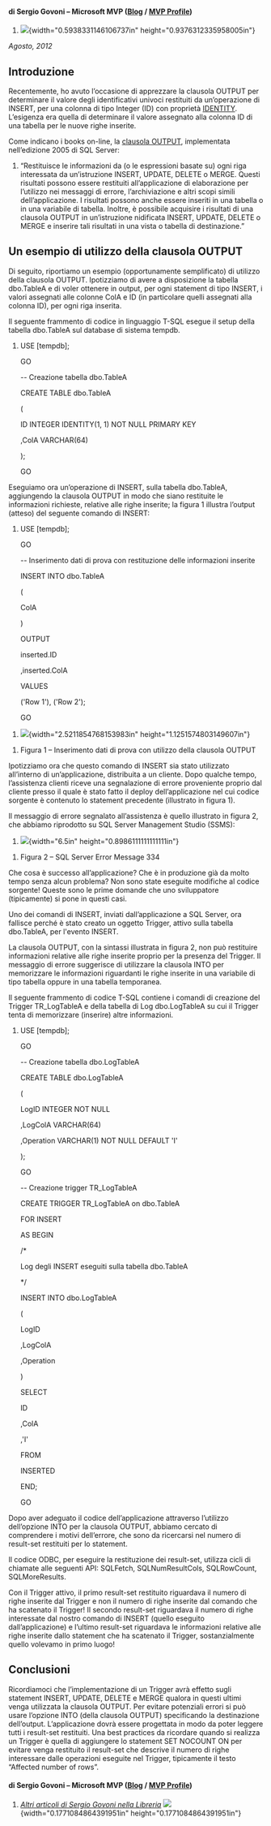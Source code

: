 #### di Sergio Govoni – Microsoft MVP ([Blog](http://community.ugiss.org/blogs/sgovoni) / [MVP Profile](http://mvp.microsoft.com/profiles/Sergio.Govoni))

1.  ![](./img//media/image1.png){width="0.5938331146106737in"
    height="0.9376312335958005in"}

*Agosto, 2012*

Introduzione
------------

Recentemente, ho avuto l’occasione di apprezzare la clausola OUTPUT per
determinare il valore degli identificativi univoci restituiti da
un’operazione di INSERT, per una colonna di tipo Integer (ID) con
proprietà
[IDENTITY](http://msdn.microsoft.com/en-us/library/aa933196(v=sql.80).aspx).
L’esigenza era quella di determinare il valore assegnato alla colonna ID
di una tabella per le nuove righe inserite.

Come indicano i books on-line, la [clausola
OUTPUT](http://msdn.microsoft.com/en-us/library/ms177564.aspx),
implementata nell’edizione 2005 di SQL Server:

1.  “Restituisce le informazioni da (o le espressioni basate su) ogni
    riga interessata da un’istruzione INSERT, UPDATE, DELETE o MERGE.
    Questi risultati possono essere restituiti all’applicazione di
    elaborazione per l’utilizzo nei messaggi di errore, l’archiviazione
    e altri scopi simili dell’applicazione. I risultati possono anche
    essere inseriti in una tabella o in una variabile di tabella.
    Inoltre, è possibile acquisire i risultati di una clausola OUTPUT in
    un’istruzione nidificata INSERT, UPDATE, DELETE o MERGE e inserire
    tali risultati in una vista o tabella di destinazione.”

Un esempio di utilizzo della clausola OUTPUT
--------------------------------------------

Di seguito, riportiamo un esempio (opportunamente semplificato) di
utilizzo della clausola OUTPUT. Ipotizziamo di avere a disposizione la
tabella dbo.TableA e di voler ottenere in output, per ogni statement di
tipo INSERT, i valori assegnati alle colonne ColA e ID (in particolare
quelli assegnati alla colonna ID), per ogni riga inserita.

Il seguente frammento di codice in linguaggio T-SQL esegue il setup
della tabella dbo.TableA sul database di sistema tempdb.

1.  USE \[tempdb\];

    GO

    -- Creazione tabella dbo.TableA

    CREATE TABLE dbo.TableA

    (

    ID INTEGER IDENTITY(1, 1) NOT NULL PRIMARY KEY

    ,ColA VARCHAR(64)

    );

    GO

Eseguiamo ora un’operazione di INSERT, sulla tabella dbo.TableA,
aggiungendo la clausola OUTPUT in modo che siano restituite le
informazioni richieste, relative alle righe inserite; la figura 1
illustra l’output (atteso) del seguente comando di INSERT:

1.  USE \[tempdb\];

    GO

    -- Inserimento dati di prova con restituzione delle informazioni
    inserite

    INSERT INTO dbo.TableA

    (

    ColA

    )

    OUTPUT

    inserted.ID

    ,inserted.ColA

    VALUES

    ('Row 1'), ('Row 2');

    GO

<!-- -->

1.  ![](./img//media/image2.png){width="2.5211854768153983in"
    height="1.1251574803149607in"}

<!-- -->

1.  Figura 1 – Inserimento dati di prova con utilizzo della clausola
    OUTPUT

Ipotizziamo ora che questo comando di INSERT sia stato utilizzato
all’interno di un’applicazione, distribuita a un cliente. Dopo qualche
tempo, l’assistenza clienti riceve una segnalazione di errore
proveniente proprio dal cliente presso il quale è stato fatto il deploy
dell’applicazione nel cui codice sorgente è contenuto lo statement
precedente (illustrato in figura 1).

Il messaggio di errore segnalato all’assistenza è quello illustrato in
figura 2, che abbiamo riprodotto su SQL Server Management Studio (SSMS):

1.  ![](./img//media/image3.png){width="6.5in"
    height="0.8986111111111111in"}

<!-- -->

1.  Figura 2 – SQL Server Error Message 334

Che cosa è successo all’applicazione? Che è in produzione già da molto
tempo senza alcun problema? Non sono state eseguite modifiche al codice
sorgente! Queste sono le prime domande che uno sviluppatore
(tipicamente) si pone in questi casi.

Uno dei comandi di INSERT, inviati dall’applicazione a SQL Server, ora
fallisce perché è stato creato un oggetto Trigger, attivo sulla tabella
dbo.TableA, per l'evento INSERT.

La clausola OUTPUT, con la sintassi illustrata in figura 2, non può
restituire informazioni relative alle righe inserite proprio per la
presenza del Trigger. Il messaggio di errore suggerisce di utilizzare la
clausola INTO per memorizzare le informazioni riguardanti le righe
inserite in una variabile di tipo tabella oppure in una tabella
temporanea.

Il seguente frammento di codice T-SQL contiene i comandi di creazione
del Trigger TR\_LogTableA e della tabella di Log dbo.LogTableA su cui il
Trigger tenta di memorizzare (inserire) altre informazioni.

1.  USE \[tempdb\];

    GO

    -- Creazione tabella dbo.LogTableA

    CREATE TABLE dbo.LogTableA

    (

    LogID INTEGER NOT NULL

    ,LogColA VARCHAR(64)

    ,Operation VARCHAR(1) NOT NULL DEFAULT 'I'

    );

    GO

    -- Creazione trigger TR\_LogTableA

    CREATE TRIGGER TR\_LogTableA on dbo.TableA

    FOR INSERT

    AS BEGIN

    /\*

    Log degli INSERT eseguiti sulla tabella dbo.TableA

    \*/

    INSERT INTO dbo.LogTableA

    (

    LogID

    ,LogColA

    ,Operation

    )

    SELECT

    ID

    ,ColA

    ,'I'

    FROM

    INSERTED

    END;

    GO

Dopo aver adeguato il codice dell’applicazione attraverso l’utilizzo
dell’opzione INTO per la clausola OUTPUT, abbiamo cercato di comprendere
i motivi dell’errore, che sono da ricercarsi nel numero di result-set
restituiti per lo statement.

Il codice ODBC, per eseguire la restituzione dei result-set, utilizza
cicli di chiamate alle seguenti API: SQLFetch, SQLNumResultCols,
SQLRowCount, SQLMoreResults.

Con il Trigger attivo, il primo result-set restituito riguardava il
numero di righe inserite dal Trigger e non il numero di righe inserite
dal comando che ha scatenato il Trigger! Il secondo result-set
riguardava il numero di righe interessate dal nostro comando di INSERT
(quello eseguito dall’applicazione) e l’ultimo result-set riguardava le
informazioni relative alle righe inserite dallo statement che ha
scatenato il Trigger, sostanzialmente quello volevamo in primo luogo!

Conclusioni
-----------

Ricordiamoci che l’implementazione di un Trigger avrà effetto sugli
statement INSERT, UPDATE, DELETE e MERGE qualora in questi ultimi venga
utilizzata la clausola OUTPUT. Per evitare potenziali errori si può
usare l’opzione INTO (della clausola OUTPUT) specificando la
destinazione dell’output. L’applicazione dovrà essere progettata in modo
da poter leggere tutti i result-set restituiti. Una best practices da
ricordare quando si realizza un Trigger è quella di aggiungere lo
statement SET NOCOUNT ON per evitare venga restituito il result-set che
descrive il numero di righe interessare dalle operazioni eseguite nel
Trigger, tipicamente il testo “Affected number of rows”.

#### di Sergio Govoni – Microsoft MVP ([Blog](http://community.ugiss.org/blogs/sgovoni) / [MVP Profile](http://mvp.microsoft.com/profiles/Sergio.Govoni))

1.  [*Altri articoli di Sergio Govoni nella
    Libreria*](http://sxp.microsoft.com/feeds/3.0/msdntn/TA_MSDN_ITA?contenttype=Article&author=Sergio%20Govoni)
    ![](./img//media/image4.png){width="0.1771084864391951in"
    height="0.1771084864391951in"}


